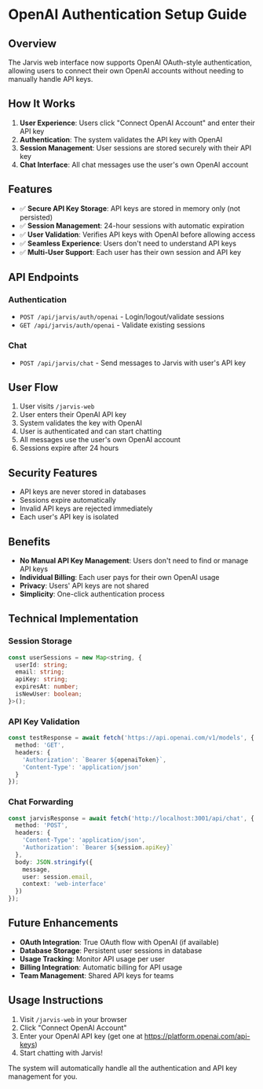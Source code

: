 # OpenAI Authentication Setup Guide

## Overview

The Jarvis web interface now supports OpenAI OAuth-style authentication, allowing users to connect their own OpenAI accounts without needing to manually handle API keys.

## How It Works

1. **User Experience**: Users click "Connect OpenAI Account" and enter their API key
2. **Authentication**: The system validates the API key with OpenAI
3. **Session Management**: User sessions are stored securely with their API key
4. **Chat Interface**: All chat messages use the user's own OpenAI account

## Features

- ✅ **Secure API Key Storage**: API keys are stored in memory only (not persisted)
- ✅ **Session Management**: 24-hour sessions with automatic expiration
- ✅ **User Validation**: Verifies API keys with OpenAI before allowing access
- ✅ **Seamless Experience**: Users don't need to understand API keys
- ✅ **Multi-User Support**: Each user has their own session and API key

## API Endpoints

### Authentication
- `POST /api/jarvis/auth/openai` - Login/logout/validate sessions
- `GET /api/jarvis/auth/openai` - Validate existing sessions

### Chat
- `POST /api/jarvis/chat` - Send messages to Jarvis with user's API key

## User Flow

1. User visits `/jarvis-web`
2. User enters their OpenAI API key
3. System validates the key with OpenAI
4. User is authenticated and can start chatting
5. All messages use the user's own OpenAI account
6. Sessions expire after 24 hours

## Security Features

- API keys are never stored in databases
- Sessions expire automatically
- Invalid API keys are rejected immediately
- Each user's API key is isolated

## Benefits

- **No Manual API Key Management**: Users don't need to find or manage API keys
- **Individual Billing**: Each user pays for their own OpenAI usage
- **Privacy**: Users' API keys are not shared
- **Simplicity**: One-click authentication process

## Technical Implementation

### Session Storage
```typescript
const userSessions = new Map<string, { 
  userId: string; 
  email: string; 
  apiKey: string; 
  expiresAt: number;
  isNewUser: boolean;
}>();
```

### API Key Validation
```typescript
const testResponse = await fetch('https://api.openai.com/v1/models', {
  method: 'GET',
  headers: {
    'Authorization': `Bearer ${openaiToken}`,
    'Content-Type': 'application/json'
  }
});
```

### Chat Forwarding
```typescript
const jarvisResponse = await fetch('http://localhost:3001/api/chat', {
  method: 'POST',
  headers: {
    'Content-Type': 'application/json',
    'Authorization': `Bearer ${session.apiKey}`
  },
  body: JSON.stringify({ 
    message,
    user: session.email,
    context: 'web-interface'
  })
});
```

## Future Enhancements

- **OAuth Integration**: True OAuth flow with OpenAI (if available)
- **Database Storage**: Persistent user sessions in database
- **Usage Tracking**: Monitor API usage per user
- **Billing Integration**: Automatic billing for API usage
- **Team Management**: Shared API keys for teams

## Usage Instructions

1. Visit `/jarvis-web` in your browser
2. Click "Connect OpenAI Account"
3. Enter your OpenAI API key (get one at https://platform.openai.com/api-keys)
4. Start chatting with Jarvis!

The system will automatically handle all the authentication and API key management for you. 